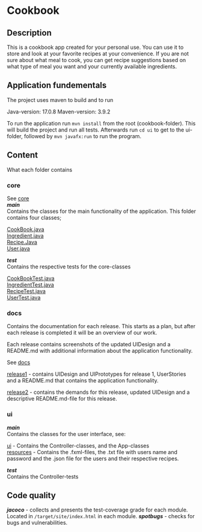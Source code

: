 # Cookbook

## Description
This is a cookbook app created for your personal use. You can use it to store and look at your favorite recipes at your convenience. If you are not sure about what meal to cook, you can get recipe suggestions based on what type of meal you want and your currently available ingredients. 

## Application fundementals
The project uses maven to build and to run

Java-version: 17.0.8
Maven-version: 3.9.2 

To run the application run `mvn install` from the root (cookbook-folder). This will build the project and run all tests. Afterwards run `cd ui` to get to the ui-folder, followed by `mvn javafx:run` to run the program. 


## Content

What each folder contains

### core

See [core](link)  
***main***  
Contains the classes for the main functionality of the application. This folder contains four classes;

[CookBook.java](https://gitlab.stud.idi.ntnu.no/it1901/groups-2023/gr2308/gr2308/-/blob/master/core/src/main/java/core/CookBook.java?ref_type=heads)  
[Ingredient.java](https://gitlab.stud.idi.ntnu.no/it1901/groups-2023/gr2308/gr2308/-/blob/master/core/src/main/java/core/Ingredient.java?ref_type=heads)  
[Recipe.Java](https://gitlab.stud.idi.ntnu.no/it1901/groups-2023/gr2308/gr2308/-/blob/master/core/src/main/java/core/Recipe.java?ref_type=heads)  
[User.java](https://gitlab.stud.idi.ntnu.no/it1901/groups-2023/gr2308/gr2308/-/blob/master/core/src/main/java/core/User.java?ref_type=heads)  

***test***  
Contains the respective tests for the core-classes

[CookBookTest.java](https://gitlab.stud.idi.ntnu.no/it1901/groups-2023/gr2308/gr2308/-/blob/master/core/src/test/java/core/CookBookTest.java?ref_type=heads)  
[IngredientTest.java](https://gitlab.stud.idi.ntnu.no/it1901/groups-2023/gr2308/gr2308/-/blob/master/core/src/test/java/core/IngredientTest.java?ref_type=heads)  
[RecipeTest.java](https://gitlab.stud.idi.ntnu.no/it1901/groups-2023/gr2308/gr2308/-/blob/master/core/src/test/java/core/RecipeTest.java?ref_type=heads)  
[UserTest.java](https://gitlab.stud.idi.ntnu.no/it1901/groups-2023/gr2308/gr2308/-/blob/master/core/src/test/java/core/UserTest.java?ref_type=heads)  



### docs
Contains the documentation for each release. This starts as a plan, but after each release is completed it will be an overview of our work. 

Each release contains screenshots of the updated UIDesign and a README.md with additional information about the application functionality. 

See [docs](link)

[release1]()  - contains UIDesign and UIPrototypes for release 1, UserStories and a README.md that contains the application functionality. 

[release2]() - contains the demands for this release, updated UIDesign and a descriptive README.md-file for this release.

### ui

***main***  
Contains the classes for the user interface, see:

[ui](https://gitlab.stud.idi.ntnu.no/it1901/groups-2023/gr2308/gr2308/-/tree/master/ui/src/main/java/ui?ref_type=heads) - Contains the Controller-classes, and the App-classes  
[resources](https://gitlab.stud.idi.ntnu.no/it1901/groups-2023/gr2308/gr2308/-/tree/master/ui/src/main/resources/ui?ref_type=heads) - Contains the .fxml-files, the .txt file with users name and password and the .json file for the users and their respective recipes. 

***test***  
Contains the Controller-tests

## Code quality

***jacoco*** - collects and presents the test-coverage grade for each module. Located in `/target/site/index.html` in each module.
***spotbugs*** - checks for bugs and vulnerabilities. 






